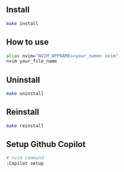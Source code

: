 ## Install
```bash
make install
```

## How to use
```bash
alias nvim="NVIM_APPNAME=<your_name> nvim"
nvim your_file_name
```

## Uninstall
```bash
make uninstall
```

## Reinstall
```bash
make reinstall
```

## Setup Github Copilot
```bash
# nvim command
:Copilot setup
```

